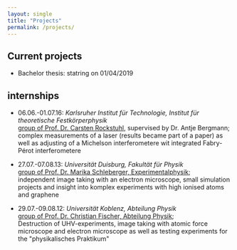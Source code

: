 ```yaml
---
layout: single
title: "Projects"
permalink: /projects/
---
```


## Current projects
* Bachelor thesis: statring on 01/04/2019

## internships
* 06.06.-01.07.16: <i> Karlsruher Institut für Technologie, Institut für theoretische Festkörperphysik </i> <br>
    [group of Prof. Dr. Carsten Rockstuhl](https://www.tfp.kit.edu/rockstuhl.php), supervised by Dr. Antje Bergmann; <br>
    complex measurements of a laser (results became part of a paper) as well as adjusting of a Michelson interferometere wit integrated Fabry-Pérot interferometere

* 27.07.-07.08.13: <i>Universität Duisburg, Fakultät für Physik </i> <br>
    [group of Prof. Dr. Marika Schleberger, Experimentalphysik](https://www.uni-due.de/physik/schleberger/nutegram_team_schlehberger); <br>
    independent image taking with an electron microscope, small simulation projects and insight into komplex experiments with high ionised atoms and graphene
    
*  29.07.-09.08.12: <i>Universität Koblenz, Abteilung Physik </i> <br>
    [group of Prof. Dr. Christian Fischer, Abteilung Physik](https://www.uni-koblenz-landau.de/de/koblenz/fb3/ifin/physik/ueberuns/arbeitsgruppen/agfischer); <br>
    Destruction of UHV-experiments, image taking with atomic force microscope and electron microscope as well as testing experiments for the "physikalisches Praktikum"


